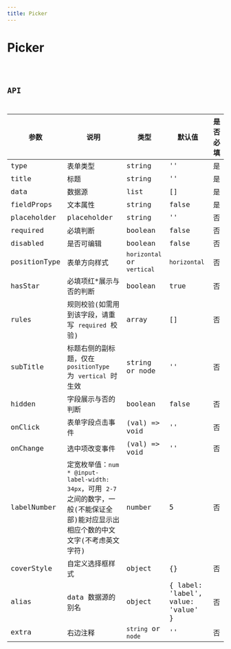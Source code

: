 ```yaml
---
title: Picker
---
```


# Picker 

<code src="./demo/index.tsx" />

## API

| 参数         | 说明                                                                                                                                  | 类型                       | 默认值                             | 是否必填 |
| ------------ | ------------------------------------------------------------------------------------------------------------------------------------- | -------------------------- | ---------------------------------- | -------- |
| type         | 表单类型                                                                                                                              | string                     | ''                                 | 是       |
| title        | 标题                                                                                                                                  | string                     | ''                                 | 是       |
| data         | 数据源                                                                                                                                | list                       | []                                 | 是       |
| fieldProps   | 文本属性                                                                                                                              | string                     | false                              | 是       |
| placeholder  | placeholder                                                                                                                           | string                     | ''                                 | 否       |
| required     | 必填判断                                                                                                                              | boolean                    | false                              | 否       |
| disabled     | 是否可编辑                                                                                                                            | boolean                    | false                              | 否       |
| positionType | 表单方向样式                                                                                                                          | `horizontal` or `vertical` | `horizontal`                       | 否       |
| hasStar      | 必填项红\*展示与否的判断                                                                                                              | boolean                    | true                               | 否       |
| rules        | 规则校验(如需用到该字段，请重写 `required` 校验)                                                                                      | array                      | []                                 | 否       |
| subTitle     | 标题右侧的副标题，仅在 `positionType` 为 `vertical` 时生效                                                                            | string or node             | ''                                 | 否       |
| hidden       | 字段展示与否的判断                                                                                                                    | boolean                    | false                              | 否       |
| onClick      | 表单字段点击事件                                                                                                                      | (val) => void              | ''                                 | 否       |
| onChange     | 选中项改变事件                                                                                                                        | (val) => void              | ''                                 | 否       |
| labelNumber  | 定宽枚举值：`num * @input-label-width: 34px`，可用 `2-7` 之间的数字，一般(不能保证全部)能对应显示出相应个数的中文文字(不考虑英文字符) | number                     | 5                                  | 否       |
| coverStyle   | 自定义选择框样式                                                                                                                      | object                     | {}                                 | 否       |
| alias        | data 数据源的别名                                                                                                                     | object                     | { label: 'label', value: 'value' } | 否       |
| extra        | 右边注释                                                                                                                              | `string`  or   `node`      | ''                                 | 否       |
